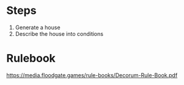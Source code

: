 # Steps
1. Generate a house
2. Describe the house into conditions

# Rulebook
https://media.floodgate.games/rule-books/Decorum-Rule-Book.pdf